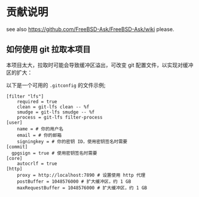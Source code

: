 # 贡献说明

 see also <https://github.com/FreeBSD-Ask/FreeBSD-Ask/wiki> please.


## 如何使用 git 拉取本项目

本项目太大，拉取时可能会导致缓冲区溢出，可改变 git 配置文件，以实现对缓冲区的扩大：

以下是一个可用的 `.gitconfig` 的文件示例;

```
[filter "lfs"]
	required = true
	clean = git-lfs clean -- %f
	smudge = git-lfs smudge -- %f
	process = git-lfs filter-process
[user]
	name = # 你的用户名
	email = # 你的邮箱
	signingkey = # 你的密钥 ID，使用密钥签名时需要
[commit]
  gpgsign = true # 使用密钥签名时需要
[core]
	autocrlf = true
[http]
	proxy = http://localhost:7890 # 设置使用 http 代理
	postBuffer = 1048576000 # 扩大缓冲区，约 1 GB
	maxRequestBuffer = 1048576000 # 扩大缓冲区，约 1 GB
```
